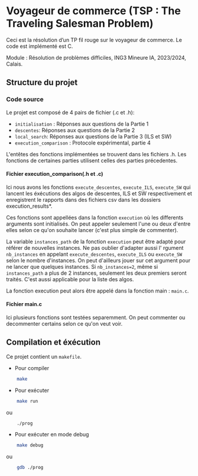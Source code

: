 # Voyageur de commerce (TSP : The Traveling Salesman Problem)

Ceci est la résolution d’un TP fil rouge sur le voyageur de commerce. Le code est implémenté est C.

Module : Résolution de problèmes difficiles, ING3 Mineure IA, 2023/2024, Calais. 

## Structure du projet

### Code source
Le projet est composé de 4 pairs de fichier (.c et .h):

- `initialisation` : Réponses aux questions de la Partie 1
- `descentes`: Réponses aux questions de la Partie 2
- `local_search`: Réponses aux questions de la Partie 3 (ILS et SW)
- `execution_comparison` : Protocole expérimental, partie 4

L'entêtes des fonctions implémentées se trouvent dans les fichiers .h. Les fonctions de certaines parties utilisent celles des parties précedentes. 

#### Fichier execution_comparison(.h et .c)
Ici nous avons les fonctions `execute_descentes`, `execute_ILS`, `execute_SW` qui lancent les éxécutions des algos de descentes, ILS et SW respectivement et enregistrent le rapports dans des fichiers csv dans les dossiers execution_results*.

Ces fonctions sont appellées dans la fonction `execution` où les differents arguments sont initialisés. On peut appeler seulement l'une ou deux d'entre elles selon ce qu'on souhaite lancer (c'est plus simple de commenter).

La variable `instances_path` de la fonction `execution` peut être adapté pour référer de nouvelles instances. Ne pas oublier d'adapter aussi l' rgument `nb_instances` en appelant `execute_descentes`, `execute_ILS` ou `execute_SW` selon le nombre d'instances.
On peut d'ailleurs jouer sur cet argument pour ne lancer que quelques instances. Si `nb_instances=2`, même si  `instances_path` a plus de 2 instances, seulement les deux premiers seront traités. C'est aussi applicable pour la liste des algos.

La fonction execution peut alors être appelé dans la fonction main : `main.c`.

#### Fichier main.c
Ici plusieurs fonctions sont testées separemment. On peut commenter ou decommenter certains selon ce qu'on veut voir.


## Compilation et éxécution
Ce projet contient un `makefile`.

- Pour compiler
```bash
    make
```

- Pour exécuter
```bash
    make run
```
ou

```bash
    ./prog
```

- Pour exécuter en mode debug
```bash
    make debug
```
ou

```bash
    gdb ./prog
```
